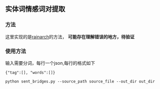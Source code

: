 ## 实体词情感词对提取

### 方法
这里实现的是[rainarch](https://github.com/rainarch/SentiBridge)的方法，
**可能存在理解错误的地方，待验证**

### 使用方法

输入需要分词，每行一个json,每行的格式如下
```
{"tag":[], "words":[]}
```


```
python sent_bridges.py --source_path source_file --out_dir out_dir
```


